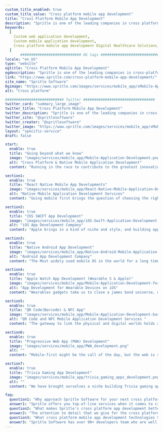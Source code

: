 ```yaml
---
custom_title_enabled: true
custom_title_value: "Cross platform mobile app development"
title: "Cross Platform Mobile App Development"
description: "Spritle is one of the leading companies in cross platform mobile app development that allows your product to run on multiple mobile operating systems."
keywords:
  [
    Custom web application development,
    Custom mobile application development,
    Cross platform mobile app development Digital Healthcare Solutions,
  ]
       ############################ OG tags #################################
locale: "en_US"
type: "website"
ogtitle: "Cross Platform Mobile App Development"
ogdescription: "Spritle is one of the leading companies in cross-platform mobile app development that allows your product to run on multiple mobile operating systems."
link: "https://www.spritle.com/cross-platform-mobile-app-development/"
site_name: "Spritle Software"
Ogimage: "https://www.spritle.com/images/services/mobile_app/xMobile-Application-Development.png.pagespeed.ic.aww2jAFWQe.webp"
alt: "Cross platform"

########################### Twitter #################################
twitter_card: "summary_large_image"
twitter_title: "Cross Platform Mobile App Development" 
twitter_description: "Spritle is one of the leading companies in cross-platform mobile app development that allows your product to run on multiple mobile operating systems." 
twitter_site: "@spritlesoftware"
twitter_creater: "@spritlesoftware"
twitter_image: "https://www.spritle.com/images/services/mobile_app/xMobile-Application-Development.png.pagespeed.ic.aww2jAFWQe.webp" 
layout: "specific-service"
draft: false

start:
  enable: true
  title: "Going beyond what we know"
  image: "images/services/mobile_app/Mobile-Application-Development.png"
  alt: "Cross Platform & Native Mobile Application Development"
  content: "Running in the race to contribute to the greatest innovation of the 21st century, yet. Smart phones. Now a part of everyone’s body and lives,mobile development needs the utmost precision to deliver apps that work and that are loved to be used. We ace it!"

section1:
  enable: true
  title: "React Native Mobile App Developments"
  image: "images/services/mobile_app/React-Native-Mobile-Application-Development.png"
  alt: "Native Mobile Application Development Services"
  content: "Going mobile first brings the question of choosing the right platform. Cross platform frameworks are the way to go if you want to launch across OS by optimizing the code production. Built by the minds at Facebook, React Native gives coders a platform to efficiently build reusable code. Our mobile consultants and react devs were among the earliest to adapt to this widely successful framework. Check in for a demo and be surprised at our portfolio"

section2:
  enable: true
  title: "IOS SWIFT App Development"
  image: "images/services/mobile_app/iOS-Swift-Application-Development.png"
  alt: "iOS App Development Company"
  content: "Apple brings in a kind of niche and style, and building app for iPhones gets you to share their sensibilities to build simple yet effective user experiences. The powerful devices, and when paired wearables brings in a plethora of opportunities in personal healthcare and environmental monitoring and personalized experience. We experts have been innovating with SWIFT for a decade now"

section3:
  enable: true
  title: "Native Android App Development"
  image: "images/services/mobile_app/Native-Android-Mobile-Application-Development.png"
  alt: "Android App Development Company"
  content: "The Most widely used mobile OS in the world for a long time now, brings in flexible opportunities to innovate with completely unexplored ideas and try to share it with the largest user base. Google, just as it dominates most other segments they compete in, have made development teams across the globe to adapt to Android Development. We love to build Android Apps. Take a look at our Android case studies"

section4:
  enable: true
  title: "Apple Watch App Development (Wearable S & Apple)"
  image: "images/services/mobile_app/Mobile-Application-Development-for-Apple-Wearables.png"
  alt: "App Development for Wearable Devices on iOS"
  content: "Wearables gadgets take us to close a james bond universe, doesn't it. It is a technology that has not been explored to its complete potential yet but there are already so many utilities. Continuous live monitoring of personal healthcare or for remote patient monitoring, environment and personal behavioral pattern based personalized user experience and even for user security. Talk to us to see our case study where we explore into monitoring and quantifying user's mental and emotional response to therapy."

section5:
  enable: true
  title: "QR Code(Barcode) & NFC App"
  image: "images/services/mobile_app/Mobile-Application-Development-based-on-QR-Code-&-NFC.png"
  alt: "QR Code and NFC Mobile Application Development Services "
  content: "The gateway to link the physical and digital worlds holds a primal role in several real world industrial applications. We have built several robust enterprise solutions using QR code as a functional core for logistics, manufacturing, fleet management, inventory and many more domains. Coupled with our process automation, advanced analytics and our experts have built. Hear from us about our custom mobile app solution to manage and audit inventory for a large pan-indian government organization."

section6:
  enable: true
  title: "Progressive Web App (PWA) Development"
  image: "images/services/mobile_app/PWA_development.png"
  alt: ""
  content: "Mobile-first might be the call of the day, but the web is still ruling the roost. How do we bridge the gap. Go Progressive and use the latest web tech capabilities to build web apps that are mobile-experience ready."

section7:
  enable: true
  title: "Trivia Gaming App Development"
  image: "images/services/mobile_app/trivia_gaming_apps_development.png"
  alt: ""
  content: "We have brought ourselves a niche building Trivia gaming apps that are compelling to use. With excellent user experience, superior designs and our newest tech we have built some very successful gaming apps played by several hundreds of thousands of user everyday globally. Video streaming could get tricky if you do not have experts building it for you. Talk to us to bring your next game idea into life."

faq:
  question1: "Why approach Spritle Software for your next cross platform mobile app development?"
  answer1: "Spritle offers you top-of-line services when it comes to cross platform mobile app development by satisfying all of your customized needs and the level of comfort you wish to have for your hands."
  question2: "What makes Spritle's cross platform app development better than the others?"
  answer2: "The attention to detail that we give for the cross platform mobile app development is suitable for your different requirements. User experience always comes first in our cross platform app development."
  question3: "What cross platform mobile app development technologies Spritle is expertise in?"
  answer3: "Spritle Software has over 90+ developers team who are well established in the most recent cross platform app development technology, React Native. We have developed over 25+ mobile applications for customers to the client's needs."
---
```

